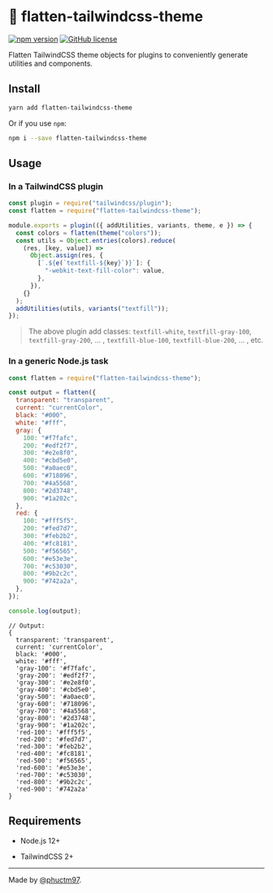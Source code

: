 # 🔨 flatten-tailwindcss-theme

[![npm version][npm badge]][npm url]
[![GitHub license][license badge]][license url]

Flatten TailwindCSS theme objects for plugins to conveniently generate utilities and components.

## Install

```bash
yarn add flatten-tailwindcss-theme
```

Or if you use `npm`:

```bash
npm i --save flatten-tailwindcss-theme
```

## Usage

### In a TailwindCSS plugin

```js
const plugin = require("tailwindcss/plugin");
const flatten = require("flatten-tailwindcss-theme");

module.exports = plugin(({ addUtilities, variants, theme, e }) => {
  const colors = flatten(theme("colors"));
  const utils = Object.entries(colors).reduce(
    (res, [key, value]) =>
      Object.assign(res, {
        [`.${e(`textfill-${key}`)}`]: {
          "-webkit-text-fill-color": value,
        },
      }),
    {}
  );
  addUtilities(utils, variants("textfill"));
});
```

> The above plugin add classes: `textfill-white`, `textfill-gray-100`, `textfill-gray-200`, ... , `textfill-blue-100`, `textfill-blue-200`, ... , etc.

### In a generic Node.js task

```js
const flatten = require("flatten-tailwindcss-theme");

const output = flatten({
  transparent: "transparent",
  current: "currentColor",
  black: "#000",
  white: "#fff",
  gray: {
    100: "#f7fafc",
    200: "#edf2f7",
    300: "#e2e8f0",
    400: "#cbd5e0",
    500: "#a0aec0",
    600: "#718096",
    700: "#4a5568",
    800: "#2d3748",
    900: "#1a202c",
  },
  red: {
    100: "#fff5f5",
    200: "#fed7d7",
    300: "#feb2b2",
    400: "#fc8181",
    500: "#f56565",
    600: "#e53e3e",
    700: "#c53030",
    800: "#9b2c2c",
    900: "#742a2a",
  },
});

console.log(output);
```

```
// Output:
{
  transparent: 'transparent',
  current: 'currentColor',
  black: '#000',
  white: '#fff',
  'gray-100': '#f7fafc',
  'gray-200': '#edf2f7',
  'gray-300': '#e2e8f0',
  'gray-400': '#cbd5e0',
  'gray-500': '#a0aec0',
  'gray-600': '#718096',
  'gray-700': '#4a5568',
  'gray-800': '#2d3748',
  'gray-900': '#1a202c',
  'red-100': '#fff5f5',
  'red-200': '#fed7d7',
  'red-300': '#feb2b2',
  'red-400': '#fc8181',
  'red-500': '#f56565',
  'red-600': '#e53e3e',
  'red-700': '#c53030',
  'red-800': '#9b2c2c',
  'red-900': '#742a2a'
}
```

## Requirements

- Node.js 12+

- TailwindCSS 2+

---

Made by [@phuctm97].

<!-- Badges -->

[npm badge]: https://img.shields.io/npm/v/flatten-tailwindcss-theme?logo=npm
[license badge]: https://img.shields.io/github/license/phuctm97/flatten-tailwindcss-theme
[npm url]: https://www.npmjs.com/package/flatten-tailwindcss-theme
[license url]: /LICENSE

<!-- Links -->

[@phuctm97]: https://phuctm97.com
